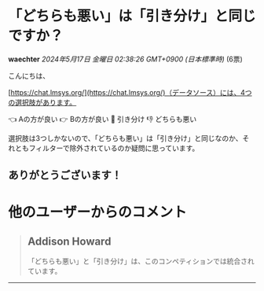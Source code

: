 # 「どちらも悪い」は「引き分け」と同じですか？
**waechter** *2024年5月17日 金曜日 02:38:26 GMT+0900 (日本標準時)* (6票)

こんにちは、

[https://chat.lmsys.org/](https://chat.lmsys.org/)（データソース）には、4つの選択肢があります。

👈 Aの方が良い
👉 Bの方が良い
🤝 引き分け
👎 どちらも悪い

選択肢は3つしかないので、「どちらも悪い」は「引き分け」と同じなのか、それともフィルターで除外されているのか疑問に思っています。

ありがとうございます！
---
# 他のユーザーからのコメント
> ## Addison Howard
> 
> 「どちらも悪い」と「引き分け」は、このコンペティションでは統合されています。
> 
> 
> 
--- 

